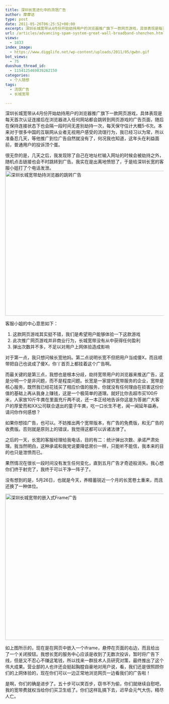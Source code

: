 ```yaml
---
title: 深圳长宽进化中的流氓广告
author: 摩摩诘
type: post
date: 2011-05-26T06:25:52+00:00
excerpt: 深圳长城宽带从4月份开始劫持用户的浏览器推广旗下一款网页游戏，具体表现是每天首次认证连接后在浏览器进入任何网站都会跳转到网页游戏的广告页面，随后在保持连接状态下也会隔一段时间无差别劫持一次，每天保守估计大概5-6次。几天之后，我发现除了自己在地址栏输入网址的时候会被劫持之外，随机点击链接也会不时跳转到广告。
url: /articles/advancing-spam-system-great-wall-broadband-shenzhen.html
views:
  - 1833
index_image:
  - https://www.digglife.net/wp-content/uploads/2011/05/gwbn.gif
bot_views:
  - 75
duoshuo_thread_id:
  - 1154125469839262150
categories:
  - 个人随想
tags:
  - 流氓广告
  - 长城宽带

---
```

深圳长城宽带从4月份开始劫持用户的浏览器推广旗下一款网页游戏，具体表现是每天首次认证连接后在浏览器进入任何网站都会跳转到网页游戏的广告页面，随后在保持连接状态下也会隔一段时间无差别劫持一次，每天保守估计大概5-6次。本来对于很多中国的互联网从业者无视用户感受的流氓行为，我已经习以为常，所以准备忍几天，等他推广到位广告自然就没有了，何况我也知道，这年头在利益面前，普通用户的投诉顶个蛋。

<!--more-->很无奈的是，几天之后，我发现除了自己在地址栏输入网址的时候会被劫持之外，随机点击链接也会不时跳转到广告。我实在是出离地愤怒了，于是给深圳长宽的客服小姐打了个电话发泄。

<img class="alignnone size-full wp-image-3095" title="深圳长城宽带劫持浏览器的跳转广告" src="https://www.digglife.net/wp-content/uploads/2011/05/furenguo-szgw-ad.png" alt="深圳长城宽带劫持浏览器的跳转广告" width="600" height="461" />

客服小姐的中心意思如下：

  1. 这款网页游戏其实挺不错，我们是希望用户能够体验一下这款游戏
  2. 此次推广网页游戏并非商业行为，长城宽带没有从中获得任何盈利
  3. 弹出次数并不多，不足以对用户上网体验造成影响

对于第一点，我只想问候长宽他妈。第二点说明长宽不但把用户当成傻X，而且顺带把自己也说成了傻X，你丫首页上都挂着这个广告啊。

而最关键的是第三点，我想也是根本分歧，劫持宽带用户的浏览器来推送广告，这是分明一个是非问题，而不是程度问题。长宽是一家提供宽带服务的企业，宽带是核心服务，既然我已经花钱买了相应价值的服务，你就没有任何理由在损害这份价值的基础上再从我身上赚钱，这是一个极简单的道理。就好比你去超市买100斤米，人家放10斤牛粪在里面充斤两不说，还一本正经地告诉你这是为答谢广大客户的厚爱而和XX公司联合退出的童子牛粪，吃一口长生不老，闻一闻延年益寿。请问你作何感想？

如果你想挂广告，也可以。不妨推出两个宽带版本，有广告的免费版，和无广告的收费版。否则就是原则上的错误，我觉得这都可以诉诸法律了。

之后的一天，长宽的客服经理给我电话，目的有二：统计弹出次数、承诺严肃处理。我当然明白，这种承诺和我党说要降低房价一样，只能听不能信，我本来的目的也只是泄愤而已。

果然情况在很长一段时间没有发生任何变化，直到五月广告才奇迹般消失。我心想你们终于射完了，我终于可以干净一阵子了。

没有想到的是，5月26日，也就是今天，养精蓄锐近一个月的长宽卷土重来，而且还换了一种体位。

<img title="深圳长城宽带的嵌入式Frame广告" src="https://www.digglife.net/qiniu/3094/image/b51043127edbca00c1bd8aa42486addc.jpg" alt="深圳长城宽带的嵌入式Frame广告" width="600" height="466" />

如上图所示的，现在是在网页中嵌入一个iframe，悬停在页面的右边，而且给出了一个关闭按钮。我想长宽的服务中心应该是收到了无数次投诉，暂时将广告下线，但是又不忍心不赚这笔钱，所以找来一群技术人员研究对策，最终推出了这个伟大成果。营业部的人也许还会挺起胸膛自豪地对用户说，看，我们还是很照顾你们的上网体验的，现在你们可以一边正常地浏览网页一边看我们的广告啦！

是啊，你们的确是进步了。五十步可以笑百步，窃书不为偷，你们就继续自慰吧，我的宽带费就权当给你们买卫生纸了。你们这样乱搞下去，迟早会元气大伤，精尽人亡。
